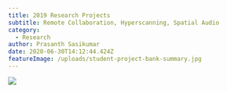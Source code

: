 ```yaml
---
title: 2019 Research Projects
subtitle: Remote Collaboration, Hyperscanning, Spatial Audio
category:
  - Research
author: Prasanth Sasikumar
date: 2020-06-30T14:12:44.424Z
featureImage: /uploads/student-project-bank-summary.jpg
---
```

![](/uploads/student-project-bank-summary.jpg)
